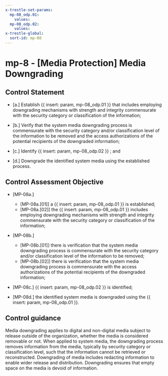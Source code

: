 ```yaml
---
x-trestle-set-params:
  mp-08_odp.01:
    values:
  mp-08_odp.02:
    values:
x-trestle-global:
  sort-id: mp-08
---
```


# mp-8 - \[Media Protection\] Media Downgrading

## Control Statement

- \[a.\] Establish {{ insert: param, mp-08_odp.01 }} that includes employing downgrading mechanisms with strength and integrity commensurate with the security category or classification of the information;

- \[b.\] Verify that the system media downgrading process is commensurate with the security category and/or classification level of the information to be removed and the access authorizations of the potential recipients of the downgraded information;

- \[c.\] Identify {{ insert: param, mp-08_odp.02 }} ; and

- \[d.\] Downgrade the identified system media using the established process.

## Control Assessment Objective

- \[MP-08a.\]

  - \[MP-08a.[01]\] a {{ insert: param, mp-08_odp.01 }} is established;
  - \[MP-08a.[02]\] the {{ insert: param, mp-08_odp.01 }} includes employing downgrading mechanisms with strength and integrity commensurate with the security category or classification of the information;

- \[MP-08b.\]

  - \[MP-08b.[01]\] there is verification that the system media downgrading process is commensurate with the security category and/or classification level of the information to be removed;
  - \[MP-08b.[02]\] there is verification that the system media downgrading process is commensurate with the access authorizations of the potential recipients of the downgraded information;

- \[MP-08c.\]  {{ insert: param, mp-08_odp.02 }} is identified;

- \[MP-08d.\] the identified system media is downgraded using the {{ insert: param, mp-08_odp.01 }}.

## Control guidance

Media downgrading applies to digital and non-digital media subject to release outside of the organization, whether the media is considered removable or not. When applied to system media, the downgrading process removes information from the media, typically by security category or classification level, such that the information cannot be retrieved or reconstructed. Downgrading of media includes redacting information to enable wider release and distribution. Downgrading ensures that empty space on the media is devoid of information.
